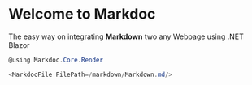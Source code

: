 # Welcome to Markdoc

The easy way on integrating **Markdown** two any Webpage using .NET Blazor

```c#
@using Markdoc.Core.Render

<MarkdocFile FilePath=/markdown/Markdown.md/>
```

